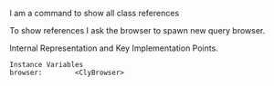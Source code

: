 I am a command to show all class references

To show references I ask the browser to spawn new query browser.

Internal Representation and Key Implementation Points.

    Instance Variables
	browser:		<ClyBrowser>